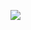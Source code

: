 ![](https://www.nta.go.jp/tmp/3bfad635-00a8-48b0-9f59-b19170c81eb7/images/8aeeaf1de6493d70c285e3ca9dfa7cec9eed5ebd990d57ed9579ceb3ca1601e8.jpg)